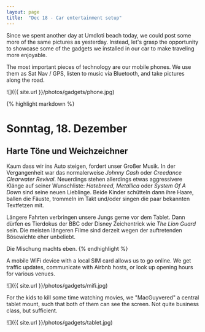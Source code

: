 ```yaml
---
layout: page
title:  "Dec 18 - Car entertainment setup"
---
```


Since we spent another day at Umdloti beach today, we could post some more of the same pictures as yesterday. Instead, let's grasp the opportunity to showcase some of the gadgets we installed in our car to make traveling more enjoyable.

The most important pieces of technology are our mobile phones. We use them as Sat Nav / GPS, listen to music via Bluetooth, and take pictures along the road.

![]({{ site.url }}/photos/gadgets/phone.jpg)

{% highlight markdown %}
# Sonntag, 18. Dezember
## Harte Töne und Weichzeichner

Kaum dass wir ins Auto steigen, fordert unser Großer Musik. In der Vergangenheit war das normalerweise _Johnny Cash_ oder _Creedance Clearwater Revival_. Neuerdings stehen allerdings etwas aggressivere Klänge auf seiner Wunschliste: _Hatebreed_, _Metallica_ oder _System Of A Down_ sind seine neuen Lieblinge. Beide Kinder schütteln dann ihre Haare, ballen die Fäuste, trommeln im Takt und/oder singen die paar bekannten Textfetzen mit.

Längere Fahrten verbringen unsere Jungs gerne vor dem Tablet. Dann dürfen es Tierdokus der BBC oder Disney Zeichentrick wie _The Lion Guard_ sein. Die meisten längeren Filme sind derzeit wegen der auftretenden Bösewichte eher unbeliebt.

Die Mischung machts eben.
{% endhighlight %}

A mobile WiFi device with a local SIM card allows us to go online. We get traffic updates, communicate with Airbnb hosts, or look up opening hours for various venues.

![]({{ site.url }}/photos/gadgets/mifi.jpg)

For the kids to kill some time watching movies, we "MacGuyvered" a central tablet mount, such that both of them can see the screen. Not quite business class, but sufficient.

![]({{ site.url }}/photos/gadgets/tablet.jpg)
